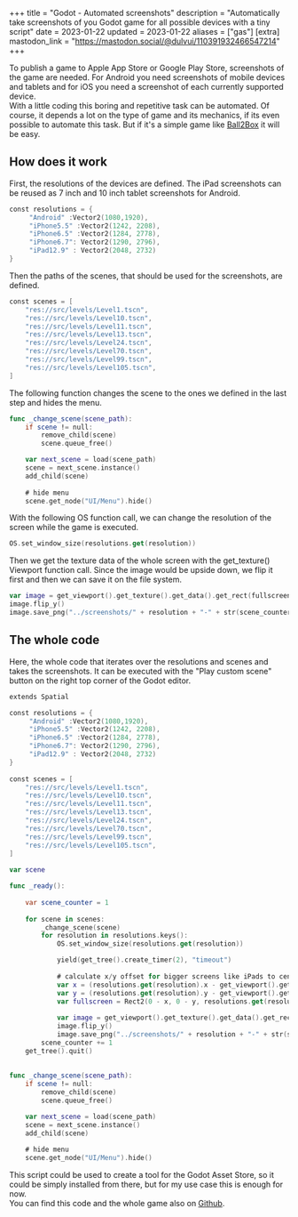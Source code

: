+++
title = "Godot - Automated screenshots"
description = "Automatically take screenshots of you Godot game for all possible devices with a tiny script"
date = 2023-01-22
updated = 2023-01-22
aliases = ["gas"]
[extra]
mastodon_link = "https://mastodon.social/@dulvui/110391932466547214"
+++

To publish a game to Apple App Store or Google Play Store, screenshots of the game are needed.
For Android you need screenshots of mobile devices and tablets and for iOS you need a screenshot of each currently supported device.  
With a little coding this boring and repetitive task can be automated.
Of course, it depends a lot on the type of game and its mechanics, if its even possible to automate this task.
But if it's a simple game like [Ball2Box](@/games/ball2box/index.md) it will be easy. 


## How does it work
First, the resolutions of the devices are defined.
The iPad screenshots can be reused as 7 inch and 10 inch tablet screenshots for Android.
```swift
const resolutions = {
	 "Android" :Vector2(1080,1920),
	 "iPhone5.5" :Vector2(1242, 2208),
	 "iPhone6.5" :Vector2(1284, 2778),
	 "iPhone6.7": Vector2(1290, 2796),
	 "iPad12.9" : Vector2(2048, 2732)
}
```

Then the paths of the scenes, that should be used for the screenshots, are defined.
```swift
const scenes = [
	"res://src/levels/Level1.tscn",
	"res://src/levels/Level10.tscn",
	"res://src/levels/Level11.tscn",
	"res://src/levels/Level13.tscn",
	"res://src/levels/Level24.tscn",
	"res://src/levels/Level70.tscn",
	"res://src/levels/Level99.tscn",
	"res://src/levels/Level105.tscn",
]
```

The following function changes the scene to the ones we defined in the last step and hides the menu.
```swift
func _change_scene(scene_path):
	if scene != null:
		remove_child(scene)
		scene.queue_free()

	var next_scene = load(scene_path)
	scene = next_scene.instance()
	add_child(scene)
	
	# hide menu
	scene.get_node("UI/Menu").hide()
```

With the following OS function call, we can change the resolution of the screen while the game is executed.
```swift
OS.set_window_size(resolutions.get(resolution))
```

Then we get the texture data of the whole screen with the get_texture() Viewport function call.
Since the image would be upside down, we flip it first and then we can save it on the file system.
```swift
var image = get_viewport().get_texture().get_data().get_rect(fullscreen)
image.flip_y()
image.save_png("../screenshots/" + resolution + "-" + str(scene_counter) + ".png")
```

## The whole code
Here, the whole code that iterates over the resolutions and scenes and takes the screenshots.
It can be executed with the "Play custom scene" button on the right top corner of the Godot editor.
```swift
extends Spatial

const resolutions = {
	 "Android" :Vector2(1080,1920),
	 "iPhone5.5" :Vector2(1242, 2208),
	 "iPhone6.5" :Vector2(1284, 2778),
	 "iPhone6.7": Vector2(1290, 2796),
	 "iPad12.9" : Vector2(2048, 2732)
}
	
const scenes = [
	"res://src/levels/Level1.tscn",
	"res://src/levels/Level10.tscn",
	"res://src/levels/Level11.tscn",
	"res://src/levels/Level13.tscn",
	"res://src/levels/Level24.tscn",
	"res://src/levels/Level70.tscn",
	"res://src/levels/Level99.tscn",
	"res://src/levels/Level105.tscn",
]
	
var scene

func _ready():
	
	var scene_counter = 1
	
	for scene in scenes:
		_change_scene(scene)
		for resolution in resolutions.keys():
			OS.set_window_size(resolutions.get(resolution))

			yield(get_tree().create_timer(2), "timeout")
			
			# calculate x/y offset for bigger screens like iPads to center the screenshot
			var x = (resolutions.get(resolution).x - get_viewport().get_texture().get_size().x) / 2
			var y = (resolutions.get(resolution).y - get_viewport().get_texture().get_size().y) / 2
			var fullscreen = Rect2(0 - x, 0 - y, resolutions.get(resolution).x, resolutions.get(resolution).y)
			
			var image = get_viewport().get_texture().get_data().get_rect(fullscreen)
			image.flip_y()
			image.save_png("../screenshots/" + resolution + "-" + str(scene_counter) + ".png")
		scene_counter += 1
	get_tree().quit()
	
	
func _change_scene(scene_path):
	if scene != null:
		remove_child(scene)
		scene.queue_free()

	var next_scene = load(scene_path)
	scene = next_scene.instance()
	add_child(scene)
	
	# hide menu
	scene.get_node("UI/Menu").hide()

```

This script could be used to create a tool for the Godot Asset Store, so it could be simply installed from there, but for my use case this is enough for now.    
You can find this code and the whole game also on [Github](https://github.com/dulvui/ball2box/blob/main/game/src/screenshot-taker/ScreenshotTaker.gd).

